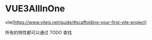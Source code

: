 # VUE3AllInOne

vite[https://www.vitejs.net/guide/#scaffolding-your-first-vite-project]

所有的特性都可以通过 TODO 查找
